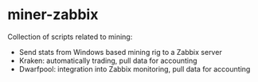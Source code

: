 # miner-zabbix
Collection of scripts related to mining:

* Send stats from Windows based mining rig to a Zabbix server
* Kraken: automatically trading, pull data for accounting
* Dwarfpool: integration into Zabbix monitoring, pull data for accounting
